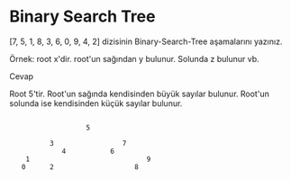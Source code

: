 # Binary Search Tree

[7, 5, 1, 8, 3, 6, 0, 9, 4, 2] dizisinin Binary-Search-Tree aşamalarını yazınız.

Örnek: root x'dir. root'un sağından y bulunur. Solunda z bulunur vb.

Cevap

Root 5'tir. Root'un sağında kendisinden büyük sayılar bulunur. Root'un solunda ise kendisinden küçük sayılar bulunur.

```

                   5
                  
          3                 7
             4           6 
    1                             9
   0      2                    8
```
